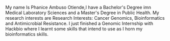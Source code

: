 My name Is Phanice Ambuso Otiende,I have a Bachelor's Degree imn Medical Laboratory Sciences and a Master's Degree in Public Health. My research interests are Research Interests: Cancer Genomics, Bioinformatics and Antimicrobial Resistance. I just finished a Genomic Internship with Hackbio where I learnt some skills that intend to use as I horn my bioinformatics skills.
